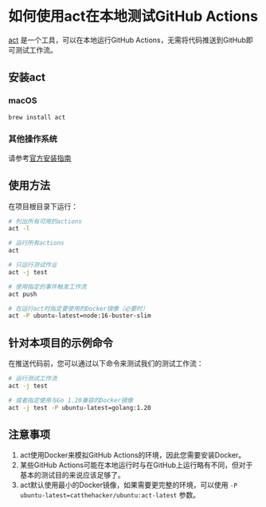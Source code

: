 # 如何使用act在本地测试GitHub Actions

[act](https://github.com/nektos/act) 是一个工具，可以在本地运行GitHub Actions，无需将代码推送到GitHub即可测试工作流。

## 安装act

### macOS
```bash
brew install act
```

### 其他操作系统
请参考[官方安装指南](https://github.com/nektos/act#installation)

## 使用方法

在项目根目录下运行：

```bash
# 列出所有可用的actions
act -l

# 运行所有actions
act

# 只运行测试作业
act -j test

# 使用指定的事件触发工作流
act push

# 在运行act时指定要使用的Docker镜像（必要时）
act -P ubuntu-latest=node:16-buster-slim
```

## 针对本项目的示例命令

在推送代码前，您可以通过以下命令来测试我们的测试工作流：

```bash
# 运行测试工作流
act -j test

# 或者指定使用与Go 1.20兼容的Docker镜像
act -j test -P ubuntu-latest=golang:1.20
```

## 注意事项

1. act使用Docker来模拟GitHub Actions的环境，因此您需要安装Docker。
2. 某些GitHub Actions可能在本地运行时与在GitHub上运行略有不同，但对于基本的测试目的来说应该足够了。
3. act默认使用最小的Docker镜像，如果需要更完整的环境，可以使用 `-P ubuntu-latest=catthehacker/ubuntu:act-latest` 参数。 